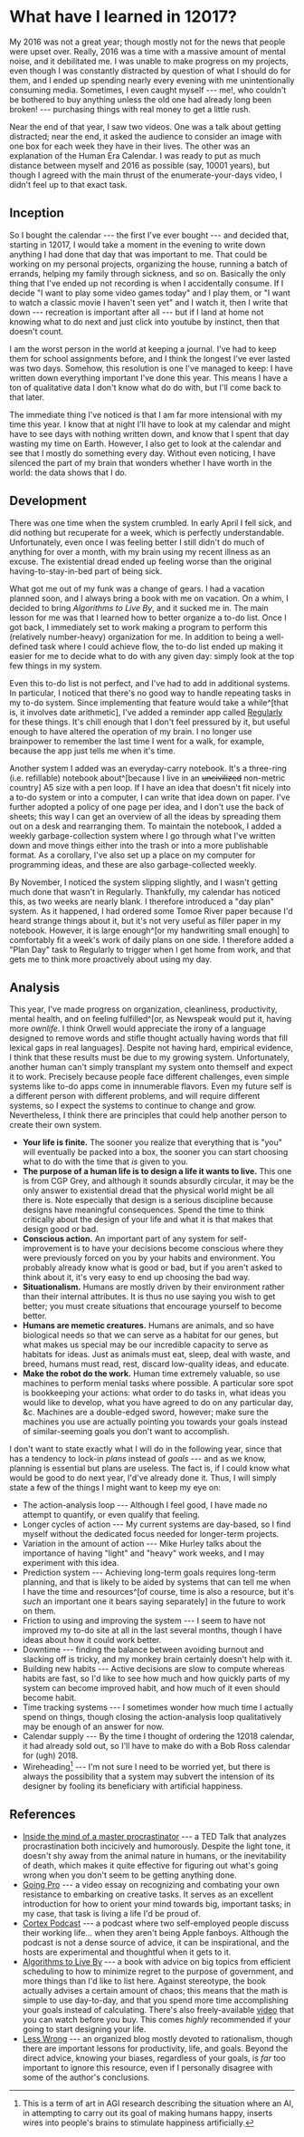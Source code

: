 # What have I learned in 12017?

My 2016 was not a great year; though mostly not for the news that people were upset over.
Really, 2016 was a time with a massive amount of mental noise, and it debilitated me.
I was unable to make progress on my projects, even though I was constantly distracted by question of what I should do for them, and I ended up spending nearly every evening with me unintentionally consuming media.
Sometimes, I even caught myself --- me!, who couldn't be bothered to buy anything unless the old one had already long been broken! --- purchasing things with real money to get a little rush.

Near the end of that year, I saw two videos.
One was a talk about getting distracted; near the end, it asked the audience to consider an image with one box for each week they have in their lives.
The other was an explanation of the Human Era Calendar.
I was ready to put as much distance between myself and 2016 as possible (say, 10001 years), but though I agreed with the main thrust of the enumerate-your-days video, I didn't feel up to that exact task.

## Inception

So I bought the calendar --- the first I've ever bought --- and decided that, starting in 12017, I would take a moment in the evening to write down anything I had done that day that was important to me.
That could be working on my personal projects, organizing the house, running a batch of errands, helping my family through sickness, and so on.
Basically the only thing that I've ended up not recording is when I accidentally consume.
If I decide "I want to play some video games today" and I play them, or "I want to watch a classic movie I haven't seen yet" and I watch it, then I write that down --- recreation is important after all --- but if I land at home not knowing what to do next and just click into youtube by instinct, then that doesn't count.

I am the worst person in the world at keeping a journal.
I've had to keep them for school assignments before, and I think the longest I've ever lasted was two days.
Somehow, this resolution is one I've managed to keep: I have written down everything important I've done this year.
This means I have a ton of qualitative data I don't know what do do with, but I'll come back to that later.

The immediate thing I've noticed is that I am far more intensional with my time this year.
I know that at night I'll have to look at my calendar and might have to see days with nothing written down, and know that I spent that day wasting my time on Earth.
However, I also get to look at the calendar and see that I mostly do something every day.
Without even noticing, I have silenced the part of my brain that wonders whether I have worth in the world: the data shows that I do.

## Development

There was one time when the system crumbled.
In early April I fell sick, and did nothing but recuperate for a week, which is perfectly understandable.
Unfortunately, even once I was feeling better I still didn't do much of anything for over a month, with my brain using my recent illness as an excuse.
The existential dread ended up feeling worse than the original having-to-stay-in-bed part of being sick.

What got me out of my funk was a change of gears.
I had a vacation planned soon, and I always bring a book with me on vacation.
On a whim, I decided to bring _Algorithms to Live By_, and it sucked me in.
The main lesson for me was that I learned how to better organize a to-do list.
Once I got back, I immediately set to work making a program to perform this (relatively number-heavy) organization for me.
In addition to being a well-defined task where I could achieve flow, the to-do list ended up making it easier for me to decide what to do with any given day: simply look at the top few things in my system.

Even this to-do list is not perfect, and I've had to add in additional systems.
In particular, I noticed that there's no good way to handle repeating tasks in my to-do system.
Since implementing that feature would take a while^[that is, it involves date arithmetic], I've added a reminder app called [Regularly](https://play.google.com/store/apps/details?id=com.ugglynoodle.regularly) for these things.
It's chill enough that I don't feel pressured by it, but useful enough to have altered the operation of my brain.
I no longer use brainpower to remember the last time I went for a walk, for example, because the app just tells me when it's time.

Another system I added was an everyday-carry notebook.
It's a three-ring (i.e. refillable) notebook about^[because I live in an <del>uncivilized</del> non-metric country] A5 size with a pen loop.
If I have an idea that doesn't fit nicely into a to-do system or into a computer, I can write that idea down on paper.
I've further adopted a policy of one page per idea, and I don't use the back of sheets; this way I can get an overview of all the ideas by spreading them out on a desk and rearranging them.
To maintain the notebook, I added a weekly garbage-collection system where I go through what I've written down and move things either into the trash or into a more publishable format.
As a corollary, I've also set up a place on my computer for programming ideas, and these are also garbage-collected weekly.

By November, I noticed the system slipping slightly, and I wasn't getting much done that wasn't in Regularly.
Thankfully, my calendar has noticed this, as two weeks are nearly blank.
I therefore introduced a "day plan" system.
As it happened, I had ordered some Tomoe River paper because I'd heard strange things about it, but it's not very useful as filler paper in my notebook.
However, it is large enough^[or my handwriting small enough] to comfortably fit a week's work of daily plans on one side.
I therefore added a "Plan Day" task to Regularly to trigger when I get home from work, and that gets me to think more proactively about using my day.

## Analysis

This year, I've made progress on organization, cleanliness, productivity, mental health, and on feeling fulfilled^[or, as Newspeak would put it, having more _ownlife_. I think Orwell would appreciate the irony of a language designed to remove words and stifle thought actually having words that fill lexical gaps in real languages].
Despite not having hard, empirical evidence, I think that these results must be due to my growing system.
Unfortunately, another human can't simply transplant my system onto themself and expect it to work.
Precisely because people face different challenges, even simple systems like to-do apps come in innumerable flavors.
Even my future self is a different person with different problems, and will require different systems, so I expect the systems to continue to change and grow.
Nevertheless, I think there are principles that could help another person to create their own system.

  * **Your life is finite.**
    The sooner you realize that everything that is "you" will eventually be packed into a box, the sooner you can start choosing what to do with the time that _is_ given to you.
  * **The purpose of a human life is to design a life it wants to live.**
    This one is from CGP Grey, and although it sounds absurdly circular, it may be the only answer to existential dread that the physical world might be all there is.
    Note especially that design is a serious discipline because designs have meaningful consequences.
    Spend the time to think critically about the design of your life and what it is that makes that design good or bad.
  * **Conscious action.**
    An important part of any system for self-improvement is to have your decisions become conscious where they were previously forced on you by your habits and environment.
    You probably already know what is good or bad, but if you aren't asked to think about it, it's very easy to end up choosing the bad way.
  * **Situationalism.**
    Humans are mostly driven by their environment rather than their internal attributes.
    It is thus no use saying you wish to get better; you must create situations that encourage yourself to become better.
  * **Humans are memetic creatures.**
    Humans are animals, and so have biological needs so that we can serve as a habitat for our genes, but what makes us special may be our incredible capacity to serve as habitats for ideas.
    Just as animals must eat, sleep, deal with waste, and breed, humans must read, rest, discard low-quality ideas, and educate.
  * **Make the robot do the work.**
    Human time extremely valuable, so use machines to perform menial tasks where possible.
    A particular sore spot is bookkeeping your actions: what order to do tasks in, what ideas you would like to develop, what you have agreed to do on any particular day, &c.
    Machines are a double-edged sword, however; make sure the machines you use are actually pointing you towards your goals instead of similar-seeming goals you don't want to accomplish.

I don't want to state exactly what I will do in the following year, since that has a tendency to lock-in _plans_ instead of _goals_ --- and as we know, planning is essential but plans are useless.
The fact is, if I could know what would be good to do next year, I'd've already done it.
Thus, I will simply state a few of the things I might want to keep my eye on:

  * The action-analysis loop --- Although I feel good, I have made no attempt to quantify, or even qualify that feeling.
  * Longer cycles of action --- My current systems are day-based, so I find myself without the dedicated focus needed for longer-term projects.
  * Variation in the amount of action --- Mike Hurley talks about the importance of having "light" and "heavy" work weeks, and I may experiment with this idea.
  * Prediction system --- Achieving long-term goals requires long-term planning, and that is likely to be aided by systems that can tell me when I have the time and resources^[of course, time is also a resource, but it's _such_ an important one it bears saying separately] in the future to work on them.
  * Friction to using and improving the system --- I seem to have not improved my to-do site at all in the last several months, though I have ideas about how it could work better.
  * Downtime --- finding the balance between avoiding burnout and slacking off is tricky, and my monkey brain certainly doesn't help with it.
  * Building new habits --- Active decisions are slow to compute whereas habits are fast, so I'd like to see how much and how quickly parts of my system can become improved habit, and how much of it even should become habit.
  * Time tracking systems --- I sometimes wonder how much time I actually spend on things, though closing the action-analysis loop qualitatively may be enough of an answer for now.
  * Calendar supply --- By the time I thought of ordering the 12018 calendar, it had already sold out, so I'll have to make do with a Bob Ross calendar for (ugh) 2018.
  * Wireheading[^wireheading] --- I'm not sure I need to be worried yet, but there is always the possibility that a system may subvert the intension of its designer by fooling its beneficiary with artificial happiness.

[^wireheading]: This is a term of art in AGI research describing the situation where an AI, in attempting to carry out its goal of making humans happy, inserts wires into people's brains to stimulate happiness artificially.

## References

  * [Inside the mind of a master procrastinator](https://www.youtube.com/watch?v=arj7oStGLkU)
    --- a TED Talk that analyzes procrastination both incicively and humorously.
    Despite the light tone, it doesn't shy away from the animal nature in humans, or the inevitability of death, which makes it quite effective for figuring out what's going wrong when you don't seem to be getting anything done.
  * [Going Pro](https://www.youtube.com/watch?v=1lTcgSzf0AQ)
    --- a video essay on recognizing and combating your own resistance to embarking on creative tasks.
    It serves as an excellent introduction for how to orient your mind towards big, important tasks; in my case, that task is living a life I'd be proud of.
  * [Cortex Podcast](https://www.relay.fm/cortex)
    --- a podcast where two self-employed people discuss their working life... when they aren't being Apple fanboys.
    Although the podcast is not a dense source of advice, it can be inspirational, and the hosts are experimental and thoughtful when it gets to it.
  * [Algorithms to Live By](https://www.amazon.com/Algorithms-Live-Computer-Science-Decisions/dp/1627790365)
    --- a book with advice on big topics from efficient scheduling to how to minimize regret to the purpose of government, and more things than I'd like to list here.
    Against stereotype, the book actually advises a certain amount of chaos; this means that the math is simple to use day-to-day, and that you spend more time accomplishing your goals instead of calculating.
    There's also freely-available [video](https://www.youtube.com/watch?v=OwKj-wgXteo) that you can watch before you buy.
    This comes _highly_ recommended if your going to start designing your life.
  * [Less Wrong](https://wiki.lesswrong.com/wiki/Sequences)
    --- an organized blog mostly devoted to rationalism, though there are important lessons for productivity, life, and goals.
    Beyond the direct advice, knowing your biases, regardless of your goals, is _far_ too important to ignore this resource, even if I personally disagree with some of the author's conclusions.
